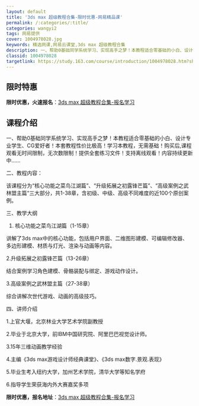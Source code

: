 ```yaml
---
layout: default
title: '3ds max 超级教程合集-限时优惠-网易精品课'
permalink: /:categories/:title/
categories: wangyi2
tags: 网易提供
cover: 1004978028.jpg
keywords: 精选网课,网易云课堂,3ds max 超级教程合集
description: 一、帮助0基础同学系统学习、实现高手之梦！本教程适合零基础的小白、设计专业学生、CG爱好者！本套教程性价比极高！学习本教
classid: 1004978028
targetlink: https://study.163.com/course/introduction/1004978028.htm?share=1&shareId=1025206652&utm_campaign=share&utm_medium=iphoneShare&utm_source=&utm_u=1025206652
---
```


## 限时特惠

**限时优惠，火速报名**：[3ds max 超级教程合集-报名学习](https://study.163.com/course/introduction/1004978028.htm?share=1&shareId=1025206652&utm_campaign=share&utm_medium=iphoneShare&utm_source=&utm_u=1025206652)

## 课程介绍

一、帮助0基础同学系统学习、实现高手之梦！本教程适合零基础的小白、设计专业学生、CG爱好者！本套教程性价比极高！学习本教程，无需基础！购买后,课程观看无时间限制，无次数限制！提供全套练习文件！支持离线观看！内容持续更新中......



二、教程内容：

该课程分为“核心功能之菜鸟江湖篇”、“升级拓展之初露锋芒篇”、“高级案例之武林盟主篇“三大部分，共1-38章，含初级、中级、高级不同难度的近100个原创案例。



三、教学大纲

1. 核心功能之菜鸟江湖篇（1-15章）

讲解了3ds max中的核心功能，包括用户界面、二维图形建模、可编辑修改器、多边形建模、材质与灯光、渲染与动画等内容。



2.升级拓展之初露锋芒篇（13-26章）

结合案例学习角色建模、骨骼装配与绑定、游戏动作设计。



3.高级案例之武林盟主篇（27-38章）

综合讲解次世代游戏、动画的高级技巧。



四、讲师介绍

1.上官大堰，北京林业大学艺术学院副教授

2.毕业于北京大学，前IBM中国研究院、阿里巴巴视觉设计师。

3.15年三维动画教学经验

4.主编《3ds max游戏设计师经典课堂》、《3ds max数字.景观.表现》

5.毕业生考入纽约大学，加州艺术学院，清华大学等知名学府

6.指导学生荣获海内外大赛嘉奖多项

**限时优惠，报名地址**：[3ds max 超级教程合集-报名学习](https://study.163.com/course/introduction/1004978028.htm?share=1&shareId=1025206652&utm_campaign=share&utm_medium=iphoneShare&utm_source=&utm_u=1025206652)

